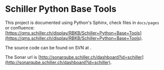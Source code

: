 <!-- This file was generated automatically, DO NOT MODIFY! -->

# Schiller Python Base Tools

This project is documented using Python's Sphinx, check files in `docs/pages`
or confluence: [https://qms.schiller.ch/display/RBKB/Schiller+Python+Base+Tools](https://qms.schiller.ch/display/RBKB/Schiller+Python+Base+Tools).

The source code can be found on SVN at []().

The Sonar url is [http://sonarqube.schiller.ch/dashboard?id=schiller](http://sonarqube.schiller.ch/dashboard?id=schiller).
